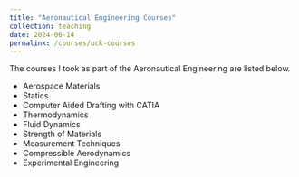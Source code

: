 ```yaml
---
title: "Aeronautical Engineering Courses"
collection: teaching
date: 2024-06-14
permalink: /courses/uck-courses
---
```

The courses I took as part of the Aeronautical Engineering are listed below.


* Aerospace Materials
* Statics
* Computer Aided Drafting with CATIA
* Thermodynamics
* Fluid Dynamics
* Strength of Materials
* Measurement Techniques
* Compressible Aerodynamics
* Experimental Engineering

